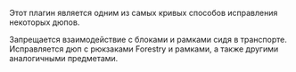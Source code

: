 Этот плагин является одним из самых кривых способов исправления некоторых дюпов.

Запрещается взаимодействие с блоками и рамками сидя в транспорте.
Исправляется дюп с рюкзаками Forestry и рамками, а также другими аналогичными предметами.
